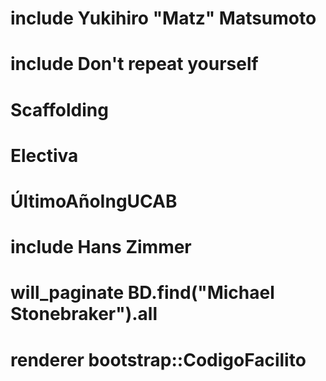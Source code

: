 # include Yukihiro "Matz" Matsumoto
# include Don't repeat yourself
# Scaffolding
# Electiva
# ÚltimoAñoIngUCAB
# include Hans Zimmer
# will_paginate BD.find("Michael Stonebraker").all
# renderer bootstrap::CodigoFacilito